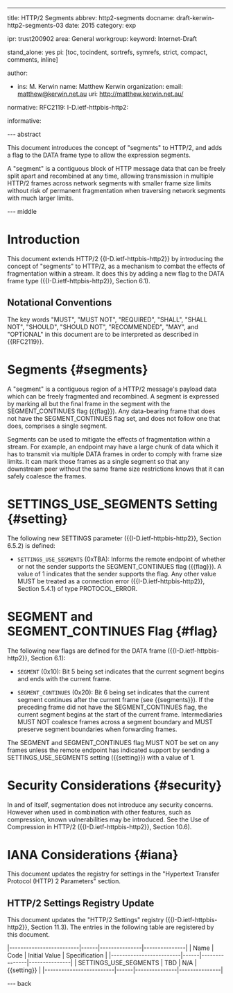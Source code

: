 ---
title: HTTP/2 Segments
abbrev: http2-segments
docname: draft-kerwin-http2-segments-03
date: 2015
category: exp

ipr: trust200902
area: General
workgroup: 
keyword: Internet-Draft

stand_alone: yes
pi: [toc, tocindent, sortrefs, symrefs, strict, compact, comments, inline]

author:
 - ins: M. Kerwin
   name: Matthew Kerwin
   organization: 
   email: matthew@kerwin.net.au
   uri: http://matthew.kerwin.net.au/

normative:
  RFC2119:
  I-D.ietf-httpbis-http2:

informative:


--- abstract

This document introduces the concept of "segments" to HTTP/2, and adds a
flag to the DATA frame type to allow the expression segments.

A "segment" is a contiguous block of HTTP message data that can be freely
split apart and recombined at any time, allowing transmission in multiple
HTTP/2 frames across network segments with smaller frame size limits
without risk of permanent fragmentation when traversing network segments
with much larger limits.

--- middle

# Introduction

This document extends HTTP/2 {{I-D.ietf-httpbis-http2}} by introducing
the concept of "segments" to HTTP/2, as a mechanism to combat the
effects of fragmentation within a stream. It does this by adding a new
flag to the DATA frame type ({{I-D.ietf-httpbis-http2}}, Section 6.1).

## Notational Conventions

The key words "MUST", "MUST NOT", "REQUIRED", "SHALL", "SHALL NOT",
"SHOULD", "SHOULD NOT", "RECOMMENDED", "MAY", and "OPTIONAL" in this
document are to be interpreted as described in {{RFC2119}}.


# Segments  {#segments}

A "segment" is a contiguous region of a HTTP/2 message's payload data
which can be freely fragmented and recombined. A segment is expressed by
marking all but the final frame in the segment with the
SEGMENT\_CONTINUES flag ({{flag}}). Any data-bearing frame that does
not have the SEGMENT\_CONTINUES flag set, and does not follow one that
does, comprises a single segment.

Segments can be used to mitigate the effects of fragmentation within a
stream. For example, an endpoint may have a large chunk of data which it
has to transmit via multiple DATA frames in order to comply with frame
size limits. It can mark those frames as a single segment so that any
downstream peer without the same frame size restrictions knows that it
can safely coalesce the frames.


# SETTINGS\_USE\_SEGMENTS Setting {#setting}

The following new SETTINGS parameter ({{I-D.ietf-httpbis-http2}},
Section 6.5.2) is defined:

* `SETTINGS_USE_SEGMENTS` (0xTBA):
  Informs the remote endpoint of whether or not the sender supports the
  SEGMENT\_CONTINUES flag ({{flag}}). A value of 1 indicates that the
  sender supports the flag. Any other value MUST be treated as a
  connection error ({{I-D.ietf-httpbis-http2}}, Section 5.4.1) of type
  PROTOCOL\_ERROR.


# SEGMENT and SEGMENT\_CONTINUES Flag  {#flag}

The following new flags are defined for the DATA frame
({{I-D.ietf-httpbis-http2}}, Section 6.1):

* `SEGMENT` (0x10):
  Bit 5 being set indicates that the current segment begins and ends
  with the current frame.

* `SEGMENT_CONTINUES` (0x20):
  Bit 6 being set indicates that the current segment continues after
  the current frame (see {{segments}}). If the preceding frame did not
  have the SEGMENT\_CONTINUES flag, the current segment begins at the
  start of the current frame. Intermediaries MUST NOT coalesce frames
  across a segment boundary and MUST preserve segment boundaries when
  forwarding frames.

The SEGMENT and SEGMENT\_CONTINUES flag MUST NOT be set on any frames
unless the remote endpoint has indicated support by sending a
SETTINGS\_USE\_SEGMENTS setting ({{setting}}) with a value of 1.


# Security Considerations  {#security}

In and of itself, segmentation does not introduce any security
concerns. However when used in combination with other features, such
as compression, known vulnerabilities may be introduced. See the Use of
Compression in HTTP/2 ({{I-D.ietf-httpbis-http2}}, Section 10.6).


# IANA Considerations  {#iana}

This document updates the registry for settings in the "Hypertext
Transfer Protocol (HTTP) 2 Parameters" section.

## HTTP/2 Settings Registry Update

This document updates the "HTTP/2 Settings" registry
({{I-D.ietf-httpbis-http2}}, Section 11.3). The entries in the
following table are registered by this document.

 |-------------------------|------|---------------|---------------|
 | Name                    | Code | Initial Value | Specification |
 |-------------------------|------|---------------|---------------|
 | SETTINGS\_USE\_SEGMENTS | TBD  | N/A           | {{setting}}   |
 |-------------------------|------|---------------|---------------|

--- back
